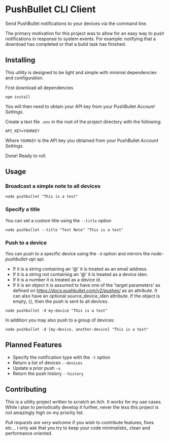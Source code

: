 # PushBullet CLI Client

Send PushBullet notifications to your devices via the command line.

The primary motivation for this project was to allow for an easy way to push notifications in response to system events.
For example: notifying that a download has completed or that a build task has finished.

## Installing

This utility is designed to be light and simple with minimal dependencies and configuration.

First download all dependencies

```
npm install
```

You will then need to obtain your API key from your PushBullet _Account Settings_.

Create a text file `.env` in the root of the project directory with the following:

```
API_KEY=YOURKEY
```

Where `YOURKEY` is the API key you obtained from your PushBullet _Account Settings_.

Done! Ready to roll.

## Usage

### Broadcast a simple note to all devices

```
node pushbullet "This is a test"
```

### Specify a title

You can set a custom title using the `--title` option

```
node pushbullet --title "Test Note" "This is a test"
```

### Push to a device

You can push to a specific device using the `-d` option and mirrors the _node-pushbullet-api_ api:

* If it is a string containing an '@' it is treated as an email address.
* If it is a string not containing an '@' it is treated as a device iden.
* If it is a number it is treated as a device id.
* If it is an object it is assumed to have one of the 'target parameters' as defined on https://docs.pushbullet.com/v2/pushes/ as an attribute. It can also have an optional source_device_iden attribute. If the object is empty, {}, then the push is sent to all devices.

```
node pushbullet -d my-device "This is a test"
```

In addition you may also push to a group of devices:

```
node pushbullet -d [my-device, another-device] "This is a test"
```

## Planned Features

* Specify the notification type with the `-t` option
* Return a list of devices `--devices`
* Update a prior push `-u`
* Return the push history `--history`

## Contributing

This is a utility project written to scratch an itch. It works for my use cases. While i plan to periodically develop it further, never the less this project is not amazingly high on my priority list.

*Pull requests are very welcome* if you wish to contribute features, fixes etc... I only ask that you try to keep your code minimalistic, clean and performance oriented.